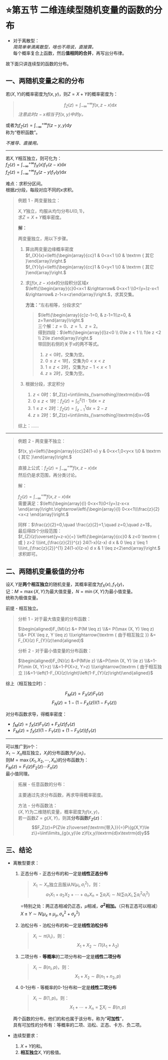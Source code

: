 # ⭐第五节 二维连续型随机变量的函数的分布

* 对于离散型：  
  *简简单单滴离散型，啥也不用说，直接算。*  
  每个概率复合上函数，然后**值相同的合并**，再写出分布律。

故下面只讲连续型的函数的分布。

## 一、两随机变量之和的分布

若$(X,Y)$的概率密度为$f(x,y)$，则$Z=X+Y$的概率密度为：
> $$f_Z(z)=\int_{-\infty}^{+\infty}f(x,z-x)\textrm{d}x$$
*注意此时$z-x$相当于$f(x,y)$中的$y$。*

或者为$f_Z(z)=\int_{-\infty}^{+\infty}f(z-y,y)\textrm{d}y$  
称为“卷积函数”。

*不推导、直接用。*

---

若$X,Y$相互独立，则可化为：  
$f_Z(z)=\int_{-\infty}^{+\infty}f_X(x)f_Y(z-x)\textrm{d}x$  
$f_Z(z)=\int_{-\infty}^{+\infty}f_X(z-y)f_Y(y)\textrm{d}x$

难点：求积分区间。  
根据$z$分段，每段对应不同的$x$求积。

> 例题 1 - 两变量独立：
>
> $X,Y$独立，均服从均匀分布$U(0,1)$，  
> 求$Z=X+Y$概率密度。
>
> **解：**
>
> 两变量独立，用以下步骤。
>
> 1. 算出两变量边缘概率密度  
>    $f_{X}(x)=\left\{\begin{array}{cc}1 & 0<x<1 \\0 & \textrm { 其它 }\end{array}\right.$  
>    $f_{Y}(y)=\left\{\begin{array}{cc}1 & 0<y<1 \\0 & \textrm { 其它 }\end{array}\right.$
> 2. 求$\int f(x,z-x)\textrm{d}x$的分段积分区域$x$  
>    $\left\{\begin{array}{c}0<x<1 &\rightarrow& 0<x<1 \\0<(y=)z-x<1 &\rightarrow& z-1<x<z\end{array}\right.$，求其交集。  
>
>    **方法：**“左右相等，分段求交”
>
>    > $\left\{\begin{array}{c}z-1=0, & z-1=1\\z=0, & z=1\end{array}\right.$  
>    > 三个解：$z=0$、$z=1$、$z=2$。  
>    > 得到四段：$\left\{\begin{array}{l}z<0 \\ 0\le z < 1 \\ 1\le z <2 \\ 2\le z\end{array}\right.$  
>    > 带回到右侧的关于$x$的两不等式。
>    >
>    > 1. $z<0$时，交集为空。
>    > 2. $0\le z<1$时，交集为$0<x<z$
>    > 3. $1\le z<2$时，交集为$z-1<x<1$  
>    > 4. $z\ge2$时，交集为空。
>
> 3. 根据分段，求定积分
>    1. $z<0$时：$f_Z(z)=\int\limits_{\varnothing}\textrm{d}x=0$
>    2. $0\le z<1$时：$f_Z(z)=\int_0^z(1\cdot 1)\textrm{d}x=z$
>    3. $1\le z<2$时：$f_Z(z)=\int_{z-1}^1\textrm{d}x=2-z$
>    4. $z\ge2$时：$f_Z(z)=\int\limits_{\varnothing}\textrm{d}x=0$
>
> 综上：……

---

> 例题 2 - 两变量不独立：
>
> $f(x, y)=\left\{\begin{array}{cc}24(1-x) y & 0<x<1,0<y<x \\0 & \textrm { 其它 }\end{array}\right.$
>
> 直接上公式：$f_Z(z)=\int_{-\infty}^{+\infty}f(x,z-x)\textrm{d}x$  
> 然后仍是求范围，再分类讨论。
>
> 解：
>
> $f_Z(z)=\int_{-\infty}^{+\infty}f(x,z-x)\textrm{d}x$  
> 需要满足：$\left\{\begin{array}{l} 0<x<1\\0<(y=)z-x<x \end{array}\right.\rightarrow\left\{\begin{array}{l} 0<x<1\\\frac{z}{2}<x<z \end{array}\right.$
>
> 同样：$\frac{z}{2}=0,\quad \frac{z}{2}=1,\quad z=0,\quad z=1$，  
> 最后得四个分段范围：  
> $f_{Z}(z)\overset{y=z-x}{=} \left\{\begin{array}{cc}0 & z<0 \textrm { 或 } z>2 \\\int_{\frac{z}{2}}^{z} 24(1-x)(z-x) d x & 0 \leq z \leq 1 \\\int_{\frac{z}{2}}^{1} 24(1-x)(z-x) d x & 1 \leq z<2\end{array}\right.$  
> 求积即可。

## 二、两随机变量极值的分布

设$X,Y$是**两个相互独立**的随机变量，其概率密度为$f_X(x),f_Y(y)$，  
记：$M=\max\{X,Y\}$为最大值变量，$N=\min\{X,Y\}$为最小值变量。  
统称为极值变量。

前提 - 相互独立。

> 分析 1 - 对于最大值变量的分布函数：
>
> $\begin{aligned}F_{M}(z) &= P(M \leq z) \\&= P(\max (X, Y) \leq z) \\&= P(X \leq z, Y \leq z) \\\xrightarrow{\textrm { 由于相互独立 }} &= F_{X}(z) F_{Y}(z)\end{aligned}$
>
> 分析 2 - 对于最小值变量的分布函数：
>
> $\begin{aligned}F_{N}(z) &=P(M\le z) \\&=P(\min (X, Y) \le z) \\&=1-P(\min (X, Y)>z) \\&=1-P(X>z, Y>z) \\\xrightarrow{\textrm { 由于相互独立 }}&=1-\left(1-F_{X}(z)\right)\left(1-F_{Y}(z)\right)\end{aligned}$

综上（相互独立时）：

$$F_M(z)=F_X(z)F_Y(z)$$
$$F_N(z)=1-(1-F_X(z))(1-F_Y(z))$$

对分布函数求导，得概率密度：

* $f_M(z)=f_X(z)F_Y(z)+F_X(z)f_Y(z)$  
* $F_M(z)=f_X(z)(1-F_Y(z)) + (1-F_X(z))f_Y(z)$

---

可以推广到$n$个：  
$X_1\sim X_n$相互独立，$X_i$的分布函数为$F_I(x_i)$，  
则$M=\max\{X_1,X_2,\cdots,X_n\}$的分布函数为：  
$F_M(z)=F_1(z)F_2(z)\cdots F_n(z)$  
最小值同理。

> 拓展 - 任意函数的分布：
>
> 主要通过先求分布函数，再求导得概率密度。
>
> 方法 - 分布函数法：  
> $(X,Y)$为二维随机变量，概率密度为$f(x,y)$，  
> 若一函数$Z=g(X,Y)$，则其**分布函数$F_Z(z)$**：
> $$F_Z(z)=P(Z\le z)\overset{\textrm{带入}}{=}P\{g(X,Y)\le z\}=\iint\limits_{g(x,y)\le z}f(x,y)\textrm{d}x\textrm{d}y$$

## 三、结论

* 离散型要求：
  1. 正态分布 - 正态分布的和一定是**线性正态分布**  
     > $X_1\sim X_n$独立且服从$N(\mu_i,\sigma_i^2)$，则：
     > $$a_1X_1+a_2X_2+\cdots+a_nX_n=\sum a_iX_i\sim N(\sum a_iX_i, \sum a_i^2\sigma_i^2)$$

     ⭐特别之处：两正态相减仍正态，$\mu$相减，**$\sigma^2$相加。**（只有正态可以相减）  
     $X\pm Y\sim N(\mu_x\pm\mu_y,\sigma_x^2+\sigma_y^2)$
  2. 泊松分布 - 泊松分布的和一定是**线性泊松分布**  
     > $X_i\sim \pi(\lambda_i)$，则：  
     > $$X_1+X_2 \sim \Pi(\lambda_1+\lambda_2)$$
  3. 二项分布 - **等概率**的二项分布和一定是**线性二项分布**
     > $X_i\sim B(n_i,p)$，则：
     > $$X_1+X_2\sim B(n_1+n_2,p)$$
  4. 0-1分布 - 等概率的0-1分布和一定是**线性二项分布**  
     > $X_i\sim B(1,p)$。则：
     > $$X_1+\cdots+X_n = \sum X_i \sim B(n,p)$$

   两个函数的分布，他们的和也属于该分布，称为“**可加性**”，  
   具有可加性的分布有：等概率的二项、泊松、正态、卡方、负二项。
* 连续型要求：
  1. $X+Y$的和。
  2. **相互独立**$X,Y$的极值。
